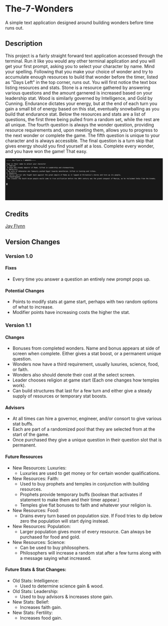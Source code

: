 # The-7-Wonders
A simple text application designed around building wonders before time runs out.

## Description
This project is a fairly straight forward text application accessed through the terminal. Run it like you would any other terminal application and you will get your first prompt, asking you to select your character by name. Mind your spelling. Following that you make your choice of wonder and try to accumulate enough resources to build that wonder before the timer, listed as "Days Left" in the top corner, runs out.
You will first notice the text box listing resources and stats. Stone is a resource gathered by answering various questions and the amount garnered is increased based on your leadership stat. Wood is similarly governed by Intelligence, and Gold by Cunning. Endurance dictates your energy, but at the end of each turn you gain a small bit of energy based on this stat, eventually snowballing as you build that endurance stat.
Below the resources and stats are a list of questions, the first three being pulled from a random set, while the rest are all unique. The fourth question is always the wonder question, providing resource requirements and, upon meeting them, allows you to progress to the next wonder or complete the game. The fifth question is unique to your character and is always accessible. The final question is a turn skip that gives energy should you find yourself at a loss.
Complete every wonder, and you have won the game! That easy.

![Starting Screen](images/Screenshot.png)

## Credits
[Jay Flynn](https://github.com/Alphastranger)

## Version Changes
### Version 1.0
#### Fixes
- Every time you answer a question an entirely new prompt pops up.
#### Potential Changes
- Points to modify stats at game start, perhaps with two random options of what to increase.
- Modifier points have increasing costs the higher the stat.


### Version 1.1
#### Changes
- Bonuses from completed wonders. Name and bonus appears at side of screen when complete. Either gives a stat boost, or a permanent unique question.
- Wonders now have a third requirement, usually luxuries, science, food, or faith.
- Wonders also should denote their cost at the select screen.
- Leader chooses religion at game start (Each one changes how temples work).
- Can build structures that last for a few turn and either give a steady supply of resources or temporary stat boosts.
#### Advisors
- At all times can hire a governor, engineer, and/or consort to give various stat buffs.
- Each are part of a randomized pool that they are selected from at the start of the game.
- Once purchased they give a unique question in their question slot that is permanent.
#### Future Resources
- New Resources: Luxuries:
    - Luxuries are used to get money or for certain wonder qualifications.
- New Resources: Faith:
    - Used to buy prophets and temples in conjunction with building resources.
    - Prophets provide temporary buffs (boolean that activates if statement to make them and their timer appear.)
    - Temples give flat bonuses to faith and whatever your religion is.
- New Resources: Food:
    - Drains every turn based on population size. If Food tries to dip below zero the population will start dying instead.
- New Resources: Population:
    - Larger population gives more of every resource. Can always be purchased for food and gold.
- New Resources: Science:
    - Can be used to buy philosophers.
    - Philosophers will increase a random stat after a few turns along with a message saying what increased.
#### Future Stats & Stat Changes:
- Old Stats: Intelligence:
    - Used to determine science gain & wood.
- Old Stats: Leadership:
    - Used to buy advisors & increases stone gain.
- New Stats: Belief:
    - Increases faith gain.
- New Stats: Fertility:
    - Increases food gain.
